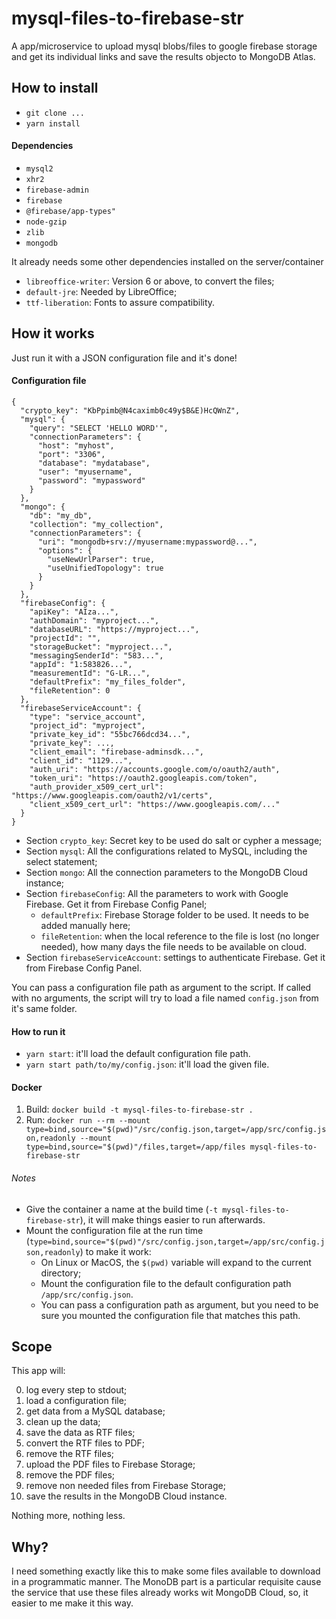 # mysql-files-to-firebase-str

A app/microservice to upload mysql blobs/files to google firebase storage and get its individual links and save the results objecto to MongoDB Atlas.

## How to install

- `git clone ...`
- `yarn install`

#### Dependencies

- `mysql2`
- `xhr2`
- `firebase-admin`
- `firebase`
- `@firebase/app-types"`
- `node-gzip`
- `zlib`
- `mongodb`

It already needs some other dependencies installed on the server/container

- `libreoffice-writer`: Version 6 or above, to convert the files;
- `default-jre`: Needed by LibreOffice;
- `ttf-liberation`: Fonts to assure compatibility.

## How it works

Just run it with a JSON configuration file and it's done!

#### Configuration file

```
{
  "crypto_key": "KbPpimb@N4caximb0c49y$B&E)HcQWnZ",
  "mysql": {
    "query": "SELECT 'HELLO WORD'",
    "connectionParameters": {
      "host": "myhost",
      "port": "3306",
      "database": "mydatabase",
      "user": "myusername",
      "password": "mypassword"
    }
  },
  "mongo": {
    "db": "my_db",
    "collection": "my_collection",
    "connectionParameters": {
      "uri": "mongodb+srv://myusername:mypassword@...",
      "options": {
        "useNewUrlParser": true,
        "useUnifiedTopology": true
      }
    }
  },
  "firebaseConfig": {
    "apiKey": "AIza...",
    "authDomain": "myproject...",
    "databaseURL": "https://myproject...",
    "projectId": "",
    "storageBucket": "myproject...",
    "messagingSenderId": "583...",
    "appId": "1:583826...",
    "measurementId": "G-LR...",
    "defaultPrefix": "my_files_folder",
    "fileRetention": 0
  },
  "firebaseServiceAccount": {
    "type": "service_account",
    "project_id": "myproject",
    "private_key_id": "55bc766dcd34...",
    "private_key": ...,
    "client_email": "firebase-adminsdk...",
    "client_id": "1129...",
    "auth_uri": "https://accounts.google.com/o/oauth2/auth",
    "token_uri": "https://oauth2.googleapis.com/token",
    "auth_provider_x509_cert_url": "https://www.googleapis.com/oauth2/v1/certs",
    "client_x509_cert_url": "https://www.googleapis.com/..."
  }
}

```

- Section `crypto_key`: Secret key to be used do salt or cypher a message;
- Section `mysql`: All the configurations related to MySQL, including the select statement;
- Section `mongo`: All the connection parameters to the MongoDB Cloud instance;
- Section `firebaseConfig`: All the parameters to work with Google Firebase. Get it from Firebase Config Panel;
  - `defaultPrefix`: Firebase Storage folder to be used. It needs to be added manually here;
  - `fileRetention`: when the local reference to the file is lost (no longer needed), how many days the file needs to be available on cloud.
- Section `firebaseServiceAccount`: settings to authenticate Firebase. Get it from Firebase Config Panel.

You can pass a configuration file path as argument to the script. If called with no arguments, the script will try to load a file named `config.json` from it's same folder.

#### How to run it

- `yarn start`: it'll load the default configuration file path.
- `yarn start path/to/my/config.json`: it'll load the given file.

#### Docker

1. Build: `docker build -t mysql-files-to-firebase-str .`
2. Run: `docker run --rm --mount type=bind,source="$(pwd)"/src/config.json,target=/app/src/config.json,readonly --mount type=bind,source="$(pwd)"/files,target=/app/files mysql-files-to-firebase-str`

###### Notes

- Give the container a name at the build time (`-t mysql-files-to-firebase-str`), it will make things easier to run afterwards.
- Mount the configuration file at the run time (`type=bind,source="$(pwd)"/src/config.json,target=/app/src/config.json,readonly`) to make it work:
  - On Linux or MacOS, the `$(pwd)` variable will expand to the current directory;
  - Mount the configuration file to the default configuration path `/app/src/config.json`.
  - You can pass a configuration path as argument, but you need to be sure you mounted the configuration file that matches this path.

## Scope

This app will:

0. log every step to stdout;
1. load a configuration file;
2. get data from a MySQL database;
3. clean up the data;
4. save the data as RTF files;
5. convert the RTF files to PDF;
6. remove the RTF files;
7. upload the PDF files to Firebase Storage;
8. remove the PDF files;
9. remove non needed files from Firebase Storage;
10. save the results in the MongoDB Cloud instance.

Nothing more, nothing less.

## Why?

I need something exactly like this to make some files available to download in a programmatic manner.
The MonoDB part is a particular requisite cause the service that use these files already works wit MongoDB Cloud, so, it easier to me make it this way.
